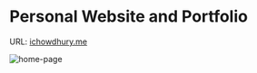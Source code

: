 # Personal Website and Portfolio

URL: [ichowdhury.me](http://www.ichowdhury.me)

![home-page](https://i.imgur.com/zpgyCrx.jpeg)
